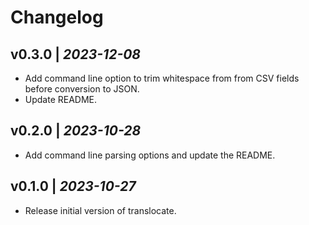 # Changelog

## v0.3.0 | *2023-12-08*
- Add command line option to trim whitespace from from CSV fields before conversion to JSON.
- Update README.

## v0.2.0 | *2023-10-28*
- Add command line parsing options and update the README.

## v0.1.0 | *2023-10-27*
- Release initial version of translocate.
